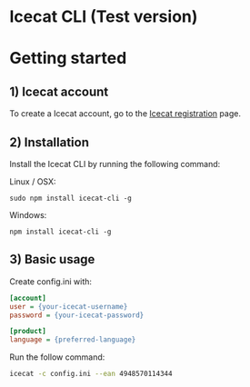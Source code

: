 # Icecat CLI (Test version)


# Getting started

## 1) Icecat account
To create a Icecat account, go to the [Icecat registration](https://icecat.biz/registration/) page.

## 2) Installation
Install the Icecat CLI by running the following command:

Linux / OSX:
```
sudo npm install icecat-cli -g
```

Windows:
```
npm install icecat-cli -g
```

## 3) Basic usage

Create config.ini with:
```ini
[account]
user = {your-icecat-username}
password = {your-icecat-password} 

[product]
language = {preferred-language}
```


Run the follow command: 

```bash
icecat -c config.ini --ean 4948570114344
```
